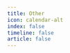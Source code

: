 ```yaml
---
title: Other
icon: calendar-alt
index: false
timeline: false
article: false
---
```


<Catalog hideHeading/>